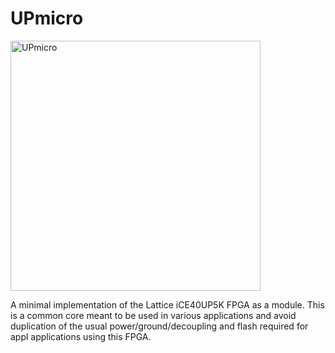 # UPmicro
<img src="https://cdn.discordapp.com/attachments/644406665596108810/750401120299516106/unknown.png" alt="UPmicro" width="400"/>

A minimal implementation of the Lattice iCE40UP5K FPGA as a module. This is a common core meant to be used in various applications and avoid duplication of the usual power/ground/decoupling and flash required for appl applications using this FPGA.

